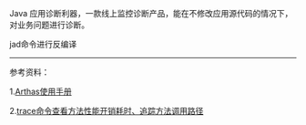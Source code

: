 Java 应用诊断利器，一款线上监控诊断产品，能在不修改应用源代码的情况下，对业务问题进行诊断。

jad命令进行反编译

---

参考资料：

1.[Arthas使用手册](https://arthas.aliyun.com/doc/quick-start.html)

2.[trace命令查看方法性能开销耗时、追踪方法调用路径](https://blog.csdn.net/qq_37279783/article/details/128277011)

